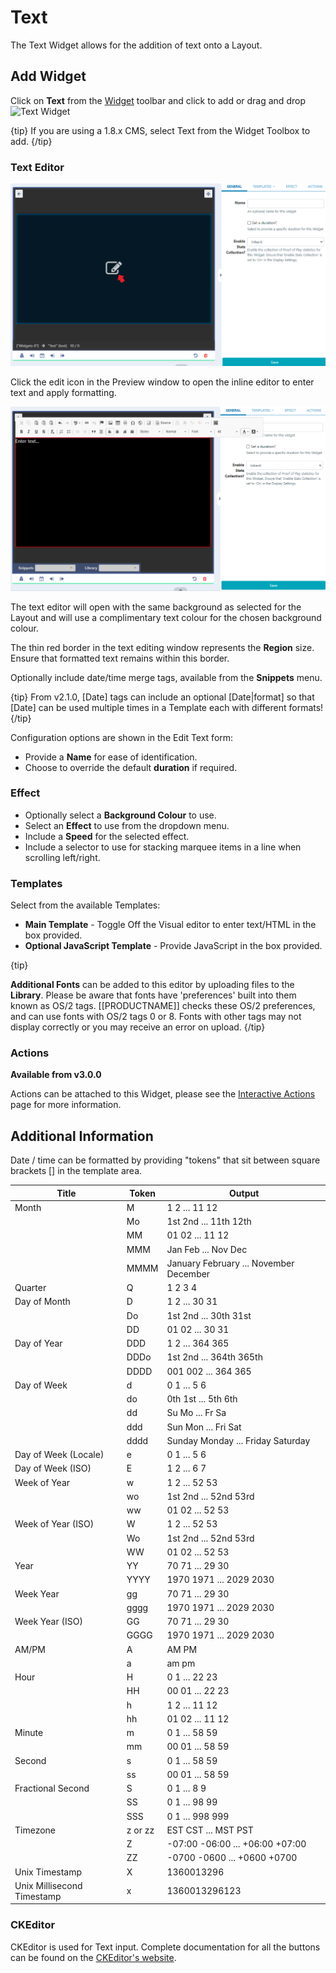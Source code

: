 <!--toc=widgets-->

# Text

The Text Widget allows for the addition of text onto a Layout.

## Add Widget

Click on **Text** from the  [Widget](layouts_widgets.html)  toolbar and click to add or drag and drop ![Text Widget](img\v2_media_text_widget.png)

{tip}
If you are using a 1.8.x CMS, select Text from the Widget Toolbox to add. 
{/tip}

### Text Editor

![Edit Text](img\v3_media_text_edit.png)

Click the edit icon in the Preview window to open the inline editor to enter text and apply formatting.

![Enter Text](img\v3_media_text_inline_editor.png)

The text editor will open with the same background as selected for the Layout and will use a complimentary text colour for the chosen background colour.

The thin red border in the text editing window represents the **Region** size. Ensure that formatted text remains within this border.

Optionally include date/time merge tags, available from the **Snippets** menu. 

{tip}
From v2.1.0, [Date] tags can include an optional [Date|format] so that [Date] can be used multiple times in a Template each with different formats!
{/tip}

Configuration options are shown in the Edit Text form:

- Provide a **Name** for ease of identification.
- Choose to override the default **duration** if required.

### Effect

- Optionally select a **Background Colour** to use.
- Select an **Effect** to use from the dropdown menu.
- Include a **Speed** for the selected effect.
- Include a selector to use for stacking marquee items in a line when scrolling left/right.

### Templates

Select from the available Templates:

- **Main Template** - Toggle Off the Visual editor to enter text/HTML in the box provided.
- **Optional JavaScript Template** - Provide JavaScript in the box provided.

{tip}

**Additional Fonts** can be added to this editor by uploading files to the **Library**. Please be aware that fonts have 'preferences' built into them known as OS/2 tags. [[PRODUCTNAME]] checks these OS/2 preferences, and can use fonts with OS/2 tags 0 or 8. Fonts with other tags may not display correctly or you may receive an error on upload.
{/tip}

### Actions 

**Available from v3.0.0**

Actions can be attached to this Widget, please see the [Interactive Actions](layouts_interactive_actions.html)  page for more information.

## Additional Information

Date / time can be formatted by providing "tokens" that sit between square brackets [] in the template area.

| Title                      | Token   | Output                                 |
| -------------------------- | ------- | -------------------------------------- |
| Month                      | M       | 1 2 ... 11 12                          |
|                            | Mo      | 1st 2nd ... 11th 12th                  |
|                            | MM      | 01 02 ... 11 12                        |
|                            | MMM     | Jan Feb ... Nov Dec                    |
|                            | MMMM    | January February ... November December |
| Quarter                    | Q       | 1 2 3 4                                |
| Day of Month               | D       | 1 2 ... 30 31                          |
|                            | Do      | 1st 2nd ... 30th 31st                  |
|                            | DD      | 01 02 ... 30 31                        |
| Day of Year                | DDD     | 1 2 ... 364 365                        |
|                            | DDDo    | 1st 2nd ... 364th 365th                |
|                            | DDDD    | 001 002 ... 364 365                    |
| Day of Week                | d       | 0 1 ... 5 6                            |
|                            | do      | 0th 1st ... 5th 6th                    |
|                            | dd      | Su Mo ... Fr Sa                        |
|                            | ddd     | Sun Mon ... Fri Sat                    |
|                            | dddd    | Sunday Monday ... Friday Saturday      |
| Day of Week (Locale)       | e       | 0 1 ... 5 6                            |
| Day of Week (ISO)          | E       | 1 2 ... 6 7                            |
| Week of Year               | w       | 1 2 ... 52 53                          |
|                            | wo      | 1st 2nd ... 52nd 53rd                  |
|                            | ww      | 01 02 ... 52 53                        |
| Week of Year (ISO)         | W       | 1 2 ... 52 53                          |
|                            | Wo      | 1st 2nd ... 52nd 53rd                  |
|                            | WW      | 01 02 ... 52 53                        |
| Year                       | YY      | 70 71 ... 29 30                        |
|                            | YYYY    | 1970 1971 ... 2029 2030                |
| Week Year                  | gg      | 70 71 ... 29 30                        |
|                            | gggg    | 1970 1971 ... 2029 2030                |
| Week Year (ISO)            | GG      | 70 71 ... 29 30                        |
|                            | GGGG    | 1970 1971 ... 2029 2030                |
| AM/PM                      | A       | AM PM                                  |
|                            | a       | am pm                                  |
| Hour                       | H       | 0 1 ... 22 23                          |
|                            | HH      | 00 01 ... 22 23                        |
|                            | h       | 1 2 ... 11 12                          |
|                            | hh      | 01 02 ... 11 12                        |
| Minute                     | m       | 0 1 ... 58 59                          |
|                            | mm      | 00 01 ... 58 59                        |
| Second                     | s       | 0 1 ... 58 59                          |
|                            | ss      | 00 01 ... 58 59                        |
| Fractional Second          | S       | 0 1 ... 8 9                            |
|                            | SS      | 0 1 ... 98 99                          |
|                            | SSS     | 0 1 ... 998 999                        |
| Timezone                   | z or zz | EST CST ... MST PST                    |
|                            | Z       | -07:00 -06:00 ... +06:00 +07:00        |
|                            | ZZ      | -0700 -0600 ... +0600 +0700            |
| Unix Timestamp             | X       | 1360013296                             |
| Unix Millisecond Timestamp | x       | 1360013296123                          |

### CKEditor

CKEditor is used for Text input. Complete documentation for all the buttons can be found on the [CKEditor's website](http://docs.cksource.com/CKEditor_3.x/Users_Guide).